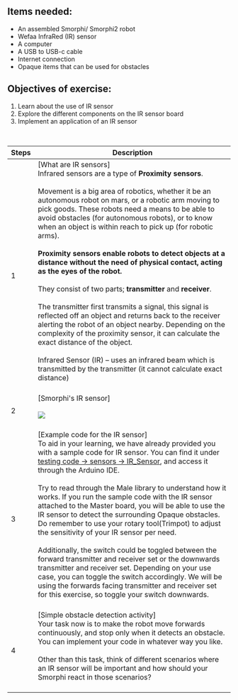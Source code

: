 
## Items needed:
* An assembled Smorphi/ Smorphi2 robot
* Wefaa InfraRed (IR) sensor
* A computer
* A USB to USB-c cable
* Internet connection
* Opaque items that can be used for obstacles
## Objectives of exercise:
1. Learn about the use of IR sensor
2. Explore the different components on the IR sensor board
3. Implement an application of an IR sensor

<br />

Steps | Description
-- | --
1 | [What are IR sensors]<br />Infrared sensors are a type of **Proximity sensors**. <br /><br />Movement is a big area of robotics, whether it be an autonomous robot on mars, or a robotic arm moving to pick goods. These robots need a means to be able to avoid obstacles (for autonomous robots), or to know when an object is within reach to pick up (for robotic arms).<br /><br />**Proximity sensors enable robots to detect objects at a distance without the need of physical contact, acting as the eyes of the robot.** <br /><br />They consist of two parts; **transmitter** and **receiver**. <br /><br />The transmitter first transmits a signal, this signal is reflected off an object and returns back to the receiver alerting the robot of an object nearby. Depending on the complexity of the proximity sensor, it can calculate the exact distance of the object.<br /><br />Infrared Sensor (IR) – uses an infrared beam which is transmitted by the transmitter (it cannot calculate exact distance)<br /><br />
2 | [Smorphi's IR sensor]<br /><br />![](https://github.com/WefaaRobotics/Smorphi-Wiki/blob/main/Robot%20exercises%20images/7/7.1.PNG)<br /><br />
3 | [Example code for the IR sensor]<br />To aid in your learning, we have already provided you with a sample code for IR sensor. You can find it under [testing code -> sensors -> IR_Sensor](https://github.com/WefaaRobotics/Smorphi/blob/main/Smorphi2/Testing_code/sensors/IR_Sensor/IR_Sensor.ino), and access it through the Arduino IDE.<br /><br />Try to read through the Male library to understand how it works. If you run the sample code with the IR sensor attached to the Master board, you will be able to use the IR sensor to detect the surrounding Opaque obstacles. Do remember to use your rotary tool(Trimpot) to adjust the sensitivity of your IR sensor per need.<br /><br /> Additionally, the switch could be toggled between the forward transmitter and receiver set or the downwards transmitter and receiver set. Depending on your use case, you can toggle the switch accordingly. We will be using the forwards facing transmitter and receiver set for this exercise, so toggle your switch downwards.<br /><br />
4 | [Simple obstacle detection activity]<br />Your task now is to make the robot move forwards continuously, and stop only when it detects an obstacle. You can implement your code in whatever way you like.<br /><br />Other than this task, think of different scenarios where an IR sensor will be important and how should your Smorphi react in those scenarios?<br /><br />
